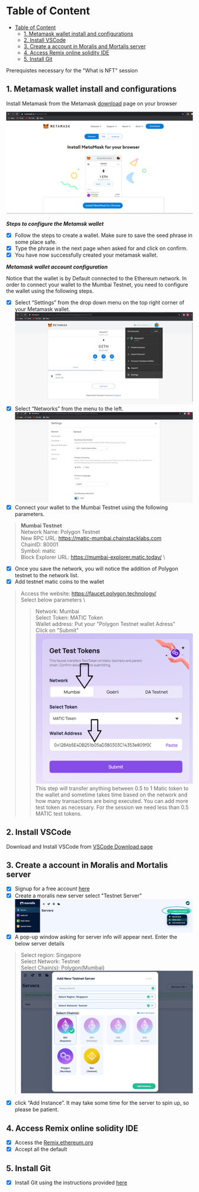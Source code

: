 # Table of Content

- [Table of Content](#table-of-content)
  - [1. Metamask wallet install and configurations](#1-metamask-wallet-install-and-configurations)
  - [2. Install VSCode](#2-install-vscode)
  - [3. Create a account in Moralis and Mortalis server](#3-create-a-account-in-moralis-and-mortalis-server)
  - [4. Access Remix online solidity IDE](#4-access-remix-online-solidity-ide)
  - [5. Install Git](#5-install-git)

Prerequistes necessary for the "What is NFT" session

## 1. Metamask wallet install and configurations

Install Metamask from the Metamask [download](https://metamask.io/download/) page on your browser

![Metamask](assets/metamask_download_page.png)

***Steps to configure the Metamsk wallet***

- [x] Follow the steps to create a wallet. Make sure to save the seed phrase in some place safe.
- [x] Type the phrase in the next page when asked for and click on confirm.
- [x] You have now successfully created your metamask wallet.

***Metamask wallet account configuration***

Notice that the wallet is by Default connected to the Ethereum network. In order to connect your wallet to the Mumbai Testnet, you need to configure the wallet using the following steps.

- [x] Select “Settings” from the drop down menu on the top right corner of your Metamask wallet.
![Default account](assets/default_account.png)
- [x] Select “Networks” from the menu to the left.
![Network](assets/metamask_networks.png)
- [x] Connect your wallet to the Mumbai Testnet using the following parameters.

> **Mumbai Testnet** \
Network Name: Polygon Testnet \
New RPC URL: <https://matic-mumbai.chainstacklabs.com> \
ChainID: 80001 \
Symbol: matic \
Block Explorer URL: <https://mumbai-explorer.matic.today/> \

- [x] Once you save the network, you will notice the addition of Polygon testnet to the network list.  
- [x] Add testnet matic coins to the wallet

>Access the website: <https://faucet.polygon.technology/> \
Select below parameters \
>> Network: Mumbai \
>> Select Token: MATIC Token \
>> Wallet address: Put your "Polygon Testnet wallet Adress" \
>> Click on "Submit"
![polygon testnet faucet](assets/polygon_testnet_faucet.png)
>> This step will transfer anything between 0.5 to 1 Matic token to the wallet and sometime takes time based on the network and how many transactions are being executed.
>> You can add more test token as necessary. For the session we need less than 0.5 MATIC test tokens.

## 2. Install VSCode

Download and Install VSCode from [VSCode Download page](https://code.visualstudio.com/download)

## 3. Create a account in Moralis and Mortalis server

- [x] Signup for a free account [here](https://moralis.io/)
- [x] Create a moralis new server select "Testnet Server"
![Moralis](assets/Moralis_create-new-server.png)
- [x] A pop-up window asking for server info will appear next. Enter the below server details

>Select region: Singapore \
>Select Network: Testnet \
>Select Chain(s): Polygon(Mumbai)
![Moralis server instance](assets/Moralis_server_add_instance.png)

- [x] click “Add Instance”. It may take some time for the server to spin up, so please be patient.  

## 4. Access Remix online solidity IDE

- [x] Access the [Remix.ethereum.org](https://remix.ethereum.org/)
- [x] Accept all the default

## 5. Install Git

- [x] Install Git using the instructions provided [here](https://git-scm.com/book/en/v2/Getting-Started-Installing-Git)

